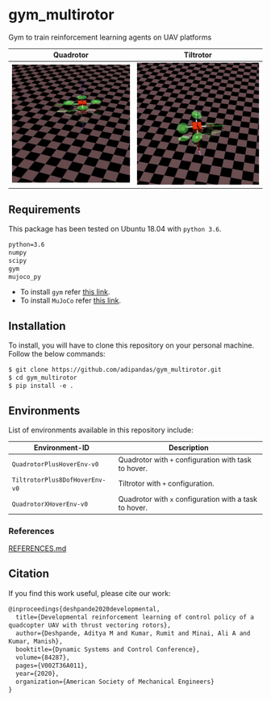 [quadrotor-babbling]: media/quadrotor-babbling.gif "quadrotor-babbling.gif"
[tiltrotor-babbling]: media/tiltrotor-babbling.gif "tiltrotor-babbling.gif"

# gym_multirotor

Gym to train reinforcement learning agents on UAV platforms

Quadrotor  |  Tiltrotor
:-------------------------:|:-------------------------:
![quadrotor-babbling][quadrotor-babbling]  |  ![tiltrotor-babbling][tiltrotor-babbling]

## Requirements
This package has been tested on Ubuntu 18.04 with `python 3.6`.
```
python=3.6
numpy
scipy
gym
mujoco_py
```

* To install `gym` refer [this link](https://github.com/openai/gym).
* To install `MuJoCo` refer [this link](https://github.com/openai/mujoco-py#obtaining-the-binaries-and-license-key).

## Installation
To install, you will have to clone this repository on your personal machine. Follow the below commands:  
```
$ git clone https://github.com/adipandas/gym_multirotor.git
$ cd gym_multirotor
$ pip install -e .
```

## Environments
List of environments available in this repository include:  

Environment-ID | Description
--- | ---
`QuadrotorPlusHoverEnv-v0` | Quadrotor with `+` configuration with task to hover.
`TiltrotorPlus8DofHoverEnv-v0` | Tiltrotor with `+` configuration.
`QuadrotorXHoverEnv-v0` | Quadrotor with `x` configuration with a task to hover.

### References
[REFERENCES.md](REFERENCES.md)


## Citation

If you find this work useful, please cite our work:
```
@inproceedings{deshpande2020developmental,
  title={Developmental reinforcement learning of control policy of a quadcopter UAV with thrust vectoring rotors},
  author={Deshpande, Aditya M and Kumar, Rumit and Minai, Ali A and Kumar, Manish},
  booktitle={Dynamic Systems and Control Conference},
  volume={84287},
  pages={V002T36A011},
  year={2020},
  organization={American Society of Mechanical Engineers}
}
```
